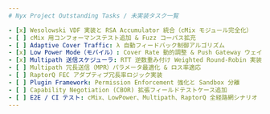 ```yaml
---
# Nyx Project Outstanding Tasks / 未実装タスク一覧

- [x] Wesolowski VDF 実装と RSA Accumulator 統合（cMix モジュール完全化）
- [ ] cMix 用コンフォーマンステスト追加 & Fuzz コーパス拡充
- [ ] Adaptive Cover Traffic: λ 自動フィードバック制御アルゴリズム
- [x] Low Power Mode（モバイル）: Cover Rate 動的調整 & Push Gateway ウェイクアップ連携
- [x] Multipath 送信スケジューラ: RTT 逆数重み付け Weighted Round-Robin 実装
- [ ] Multipath 冗長送信（MPR）パラメータ最適化 & ロス率適応
- [ ] RaptorQ FEC アダプティブ冗長率ロジック実装
- [ ] Plugin Framework: Permission Enforcement 強化と Sandbox 分離
- [ ] Capability Negotiation (CBOR) 拡張フィールドテストケース追加
- [ ] E2E / CI テスト: cMix、LowPower、Multipath、RaptorQ 全経路網シナリオ
---
```

